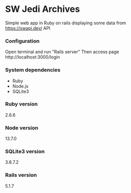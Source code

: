 # SW Jedi Archives

Simple web app in Ruby on rails displaying some data from https://swapi.dev/ API


### Configuration
 Open terminal and run "Rails server"
 Then access page http://localhost:3000/login

### System dependencies
 
 - Ruby
 - Node.js
 - SQLite3

### Ruby version
 
 2.6.6

### Node version

13.7.0 

### SQLite3 version

3.8.7.2

### Rails version

5.1.7



